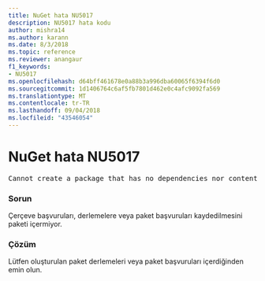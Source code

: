 ```yaml
---
title: NuGet hata NU5017
description: NU5017 hata kodu
author: mishra14
ms.author: karann
ms.date: 8/3/2018
ms.topic: reference
ms.reviewer: anangaur
f1_keywords:
- NU5017
ms.openlocfilehash: d64bff461678e0a88b3a996dba60065f6394f6d0
ms.sourcegitcommit: 1d1406764c6af5fb7801d462e0c4afc9092fa569
ms.translationtype: MT
ms.contentlocale: tr-TR
ms.lasthandoff: 09/04/2018
ms.locfileid: "43546054"
---
```

# <a name="nuget-error-nu5017"></a>NuGet hata NU5017
<pre>Cannot create a package that has no dependencies nor content.</pre>

### <a name="issue"></a>Sorun

Çerçeve başvuruları, derlemelere veya paket başvuruları kaydedilmesini paketi içermiyor.


### <a name="solution"></a>Çözüm

Lütfen oluşturulan paket derlemeleri veya paket başvuruları içerdiğinden emin olun.

